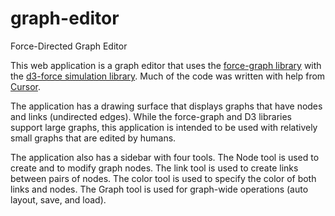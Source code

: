 # graph-editor
Force-Directed Graph Editor

This web application is a graph editor that uses the [force-graph library](https://github.com/vasturiano/force-graph/) with the [d3-force simulation library](https://d3js.org/d3-force). Much of the code was written with help from [Cursor](https://www.cursor.com/).

The application has a drawing surface that displays graphs that have nodes and links (undirected edges). While the force-graph and D3 libraries support large graphs, this application is intended to be used with relatively small graphs that are edited by humans.

The application also has a sidebar with four tools. The Node tool is used to create and to modify graph nodes. The link tool is used to create links between pairs of nodes. The color tool is used to specify the color of both links and nodes. The Graph tool is used for graph-wide operations (auto layout, save, and load).
